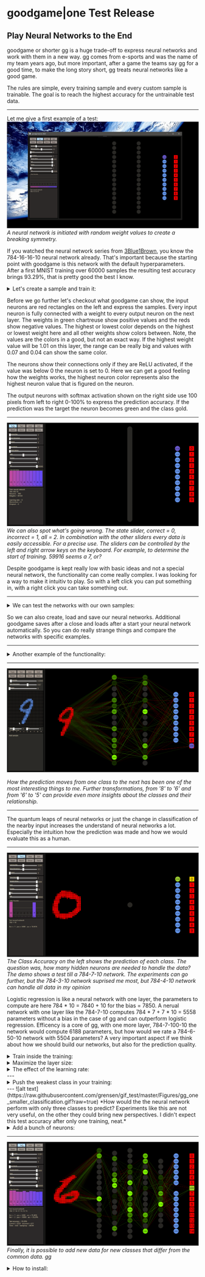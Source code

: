# goodgame|one Test Release
## Play Neural Networks to the End

goodgame or shorter gg is a huge trade-off to express neural networks and work with them in a new way.
gg comes from e-sports and was the name of my team years ago, but more important, after a game the teams say gg for a good time, 
to make the long story short, gg treats neural networks like a good game.

The rules are simple, every training sample and every custom sample is trainable. The goal is to reach the highest accuracy for the untrainable test data.

---
Let me give a first example of a test:
![alt text](https://raw.githubusercontent.com/grensen/gif_test/master/Figures/gg_one_hello_goodgame.gif?raw=true)
*A neural network is initiated with random weight values to create a breaking symmetry.*

If you watched the neural network series from [3Blue1Brown](https://www.youtube.com/watch?v=aircAruvnKk&list=PLZHQObOWTQDNU6R1_67000Dx_ZCJB-3pi), you know the 784-16-16-10 neural network already. That's important because the starting point with goodgame is this network with the default hyperparameters.
After a first MNIST training over 60000 samples the resulting test accuracy brings 93.29%, that is pretty good the best I know.

<details>
<summary>Let's create a sample and train it:</summary>

![alt text](https://raw.githubusercontent.com/grensen/gif_test/master/Figures/gg_one_create_inputs_and_train.gif?raw=true)
*Note: 784-16-16-10 + one training = 93.29% for the test. 
The weights work with a fixed seed, so the results cannot change, even if the initialization was randomly, what we need. But if one neuron is added or removed, the whole random values will change, that makes it hard to get confidence. A good way to see this is to beat the test accuracy with a bigger network.*

</details>

Before we go further let's checkout what goodgame can show, the input neurons are red rectangles on the left and express the samples.
Every input neuron is fully connected with a weight to every output neuron on the next layer.
The weights in green chartreuse show positive values and the reds show negative values.
The highest or lowest color depends on the highest or lowest weight here and all other weights show colors between.
Note, the values are the colors in a good, but not an exact way. 
If the highest weight value will be 1.01 on this layer, the range can be really big and values with 0.07 and 0.04 can show the same color.

The neurons show their connections only if they are ReLU activated, if the value was below 0 the neuron is set to 0.
Here we can get a good feeling how the weights works, the highest neuron color represents also the highest neuron value that is figured on the neuron.

The output neurons with softmax activation shown on the right side use 100 pixels from left to right 0-100% to express the prediction accuracy.
If the prediction was the target the neuron becomes green and the class gold.

---
![alt text](https://raw.githubusercontent.com/grensen/gif_test/master/Figures/gg_one_spot_wrong.gif?raw=true)
*We can also spot what's going wrong. The state slider, correct = 0, incorrect = 1, all = 2. In combination with the other sliders every data is easily accessible. For a precise use. The sliders can be controlled by the left and right arrow keys on the keyboard. For example, to determine the start of training. 59916 seems a 7, or?*

Despite goodgame is kept really low with basic ideas and not a special neural network, the functionality can come really complex.
I was looking for a way to make it intuitiv to play. So with a left click you can put something in, with a right click you can take something out.

---
<details>
<summary>We can test the networks with our own samples:</summary>

![alt text](https://raw.githubusercontent.com/grensen/gif_test/master/Figures/gg_one_user_samples.gif?raw=true)

</details>

So we can also create, load and save our neural networks. 
Additional goodgame saves after a close and loads after a start your neural network automatically.
So you can do really strange things and compare the networks with specific examples. 

---

<details>
<summary>Another example of the functionality:</summary>
 
 ![alt text](https://raw.githubusercontent.com/grensen/gif_test/master/Figures/gg_one_compare_train.gif?raw=true)
 
</details>


---
![alt text](https://raw.githubusercontent.com/grensen/gif_test/master/Figures/gg_one_quantum_leaps.gif?raw=true)

*How the prediction moves from one class to the next has been one of the most interesting things to me. Further transformations, from '8' to '6' and from '6' to '5' can provide even more insights about the classes and their relationship.*

---

The quantum leaps of neural networks or just the change in classification of the nearby input increases the understand of neural networks a lot. Especially the intuition how the prediction was made and how we would evaluate this as a human. 

---
![alt text](https://raw.githubusercontent.com/grensen/gif_test/master/Figures/gg_one_dnn_basics_demo.gif?raw=true)
*The Class Accuracy on the left shows the prediction of each class. The question was, how many hidden neurons are needed to handle the data? The demo shows a test till a 784-7-10 network. The experiments can go further, but the 784-3-10 network suprised me most, but 784-4-10 network can handle all data in my opinion*

Logistic regression is like a neural network with one layer, the parameters to compute are here 784 * 10 = 7840 + 10 for the bias = 7850. A nerual network with one layer like the 784-7-10 computes 784 * 7 + 7 * 10 = 5558 parameters without a bias in the case of gg and can outperform logistic regression. Efficency is a core of gg, with one more layer, 784-7-100-10 the network would compute 6188 parameters, but how would we rate a 784-6-50-10 network with 5504 parameters? A very important aspect if we think about how we should build our networks, but also for the prediction quality.

<details>
<summary>Train inside the training:</summary>
 
![alt text](https://raw.githubusercontent.com/grensen/gif_test/master/Figures/gg_one_incorrect_custom_training.gif?raw=true)
*It is time for popcorn, take your seat and manipulate the predictions, train with your intuition within the training.

</details>

<details>
<summary>Maximize the layer size:</summary>
 
![alt text](https://github.com/grensen/gif_test/blob/master/Figures/gg_one_20_layers.gif?raw=true)
*How many layers can we train? This is a deep neural network with 20 layers. It was really hard to train, but the pattern of the neurons looks pretty cool.*

</details>

<details>
<summary>The effect of the learning rate:</summary>
 
![alt text](https://github.com/grensen/gif_test/blob/master/Figures/gg_one_low_vs_high_lr.gif?raw=true)
*The learning rate affects the training. In case of the ReLU activation, the learning rate affects also the activation level of the neurons, lower lr's keep the activation level high, and high lr's keep the activations low, till a whole layer is disconnected. The example shows a briefly look into the test low = 0.001 vs high = 0.01 after 200.000 backpropagations, even with this moderate settings is this effect easy to see.*

</details>
---
<details>
<summary>Push the weakest class in your training:</summary>
 
![alt text](https://raw.githubusercontent.com/grensen/gif_test/master/Figures/gg_one_support_class.gif?raw=true)
*How to increase the weakest class prediction. If the step was wrong, take the last training step and try again. It looks not so good for the others classes after this move, but with a lot of sensitive it's possible to support your network with specific training.*

</details>
---
![alt text](https://raw.githubusercontent.com/grensen/gif_test/master/Figures/gg_one_smaller_classification.gif?raw=true)
*How would the the neural network perform with only three classes to predict? Experiments like this are not very useful, on the other they could bring new perspectives. I didn't expect this test accuracy after only one training, neat.*

<details>
<summary>Add a bunch of neurons:</summary>

![alt text](https://raw.githubusercontent.com/grensen/gif_test/master/Figures/gg_one_new_network_inside.gif?raw=true)
*With more neurons you reach more accuracy, that's right, almost. Neurons can be added or removed all the time with gg. Here the starting point was used to create a new network inside the existing one. After enough rounds the merged networks should be act as one, sometimes not so clever. It seems more useful to use the final size from start, but not always.*

</details>

---
![alt text](https://raw.githubusercontent.com/grensen/gif_test/master/Figures/gg_one_gg_outro.gif?raw=true)
*Finally, it is possible to add new data for new classes that differ from the common data. gg*




<details>
<summary>How to install:</summary>

### How to install

[Download](https://drive.google.com/file/d/12s7E-2-GqgkYY6ZNw0jgKvGTeVDZbXqB/view) and extract the directory to the c: folder.


Or:

 1. Download the folder MNIST_Data for the unzipped data set and the Neural_Network_Backup with the empty file.
 
 2. Then create the directory c:/goodgame/one/ and put both folders inside.
 
 3. Now goodgame is ready to run on Visual Studio with the goodgame.cs code.
 
 4. To collapse all the 1400 lines press CTRL + M + O.
 
 
 

![alt text](https://raw.githubusercontent.com/grensen/gif_test/master/Figures/gg_one_install_code.gif?raw=true)


Core functions:

---
![alt text](https://raw.githubusercontent.com/grensen/gif_test/master/Figures/core_functions.png?raw=true)
---

The code is realy complicated in many parts and 1400 lines are a lot of lines, a good way to get the connection is start with the NeuralNetworkRun() function. 
The function handles training and test runs. NeuralNetworkSample() treats the custom training.


---
Build a release version of your goodgame app.
![alt text](https://raw.githubusercontent.com/grensen/gif_test/master/Figures/gg_one_build_releasel.gif?raw=true)
---
</details>
